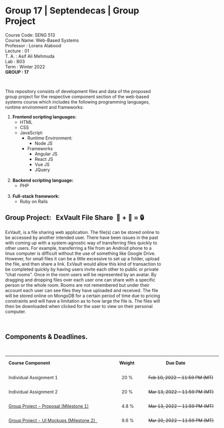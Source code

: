 # Group 17 | Septendecas | Group Project
Course Code: SENG 513<br>
Course Name: Web-Based Systems<br>
Professor  : Lorans Alabood<br>
Lecture    : 01<br>
T. A.      : Asif Ali Mehmuda<br>
Lab        : B03<br>
Term       : Winter 2022<br>
<b>GROUP   : 17</B>


<body>
<br>
<div>
<p>This repository consists of development files and data of the proposed group project for the respective component section of the web-based systems course which includes the following programming languages, runtime environment and frameworks:</p>
<ol>
  <b><li>Frontend scripting languages:</b>
  <ul>
	<li>HTML</li>
	<li>CSS</li>
	<li>JavaScript:
		<ul>
		<li>Runtime Environment:
			<ul>
				<li>Node JS</li>
			</ul>
		</li>
		<li>Frameworks
			<ul>
				<li>Angular JS</li>
				<li>React JS</li>
				<li>Vue JS</li>
				<li>JQuery</li>
			</ul>
		</li>
		</ul>
	</li>
  </li>
</ul>
<br>
  <b><li>Backend scripting language:</b>
  <ul>
  <li>PHP</li>
  </ul>
 </li>
<br>
  <b><li>Full-stack framework:</b>
	<ul>
	<li>Ruby on Rails</li>
	</ul>
</li>
</ol>
</div>
</div>
<div>
<h2>Group Project:&nbsp&nbsp&nbspExVault File Share&nbsp&nbsp📁&nbsp<strong>+</strong>&nbsp💬&nbsp<strong>=</strong>&nbsp🔒</h2>
<p>ExVault, is a file sharing web application. The file(s) can be stored online to be accessed by another intended user. There have been issues in the past with coming up with a system-agnostic way of transferring files quickly to other users. For example, transferring a file from an Android phone to a linux computer is difficult without the use of something like Google Drive. However, for small files it can be a little excessive to set up a folder, upload the file, and then share a link. ExVault would allow this kind of transaction to be completed quickly by having users invite each other to public or private “chat rooms”. Once in the room users will be represented by an avatar. By dragging and dropping files over each user one can share with a specific person or the whole room. Rooms are not remembered but under their account each user can see files they have uploaded and received. The file will be stored online on MongoDB for a certain period of time due to pricing constraints and will have a limitation as to how large the file is. The files will then be downloaded when clicked for the user to view on their personal computer.</p>
</div>

<br>
<div>
<h2>Components & Deadlines.</h2><br>
<table style="width: 686.812px; height: 235px; float: center;" border="0" cellpadding="2">
<tbody>
<tr style="height: 15px;">
<td style="width: 366px; height: 41px;">&nbsp;<strong>Course Component</strong></td>
<td style="width: 78px; height: 41px; ">&nbsp;<strong>Weight</strong></td>
<td style="width: 239.812px; height: 41px;">&nbsp;&nbsp;&nbsp;&nbsp;&nbsp;&nbsp;&nbsp;&nbsp;&nbsp;&nbsp;&nbsp;&nbsp;&nbsp;&nbsp;&nbsp;&nbsp;&nbsp;<strong>Due Date</strong></td>
</tr>
<tr style="height: 41px;">
<td style="width: 366px; height: 41px;">&nbsp;Individual Assignment 1</td>
<td style="width: 78px; height: 41px; ">&nbsp;&nbsp;&nbsp;20&nbsp;%</td>
<td id="dateColum" style="width: 239.812px; height: 41px;">&nbsp;&nbsp;<strike>Feb 10, 2022 - 11:59 PM (MT)</strike></td>
</tr>
<tr style="height: 41px;">
<td style="width: 366px; height: 41px;">&nbsp;Individual Assignment 2</td>
<td style="width: 78px; height: 41px;">&nbsp;&nbsp;&nbsp;20&nbsp;%</td>
<td id="dateColum" style="width: 239.812px; height: 41px;">&nbsp;&nbsp;<strike>Mar 13, 2022 - 11:59 PM (MT)</strike></td>
</tr>
<tr style="height: 41px;">
<td style="width: 366px; height: 41px;">&nbsp;<a href="https://drive.google.com/drive/folders/1ynrTJJwakhet_teFYJN7wTcA9iZIkbLc">Group Project - Proposal (Milestone 1)</a></td>
<td style="width: 78px; height: 41px;">&nbsp;&nbsp;&nbsp;4.8&nbsp;%</td>
<td id="date" style="width: auto; height: 41px;">&nbsp;&nbsp;<strike>Mar 13, 2022 - 11:59 PM (MT)</strike></td>
</tr>
<tr style="height: 41px;">
<td style="width: 366px; height: 41px;">&nbsp;<a href="https://drive.google.com/drive/folders/1ENLRHc7mA_ffE2DADWEix7VwQ7543nWO">Group Project - UI Mockups (Milestone 2)&nbsp;&nbsp;</a></td>
<td style="width: 78px; height: 41px; ">&nbsp;&nbsp;&nbsp;9.6&nbsp;%</td>
<td id="date" style="width: 239.812px; height: 41px;">&nbsp;&nbsp;<strike>Mar 20, 2022 - 11:59 PM (MT)</strike></td>
</tr>
<tr style="height: 33px;">
<td style="width: 366px; height: 41px;">&nbsp;<a href="https://drive.google.com/drive/folders/1CLVgGAMVrSwWsddPPYNeNypMQ2YDRxJs">Group Project - Technical Topic Presentation (Milestone 3)&nbsp;&nbsp;</a></td>
<td style="width: 78px; height: 41px; ">&nbsp;&nbsp;&nbsp;9.6&nbsp;%</td>
<td id="date" style="width: 239.812px; height: 41px;">&nbsp;&nbsp;<strike>Mar 15, 2022 - 11:59 PM (MT)</strike>&nbsp&nbsp</td>
</tr>
<tr style="height: 29px;">
<td style="width: 366px; height: 29px;">&nbsp;<a href="https://drive.google.com/drive/folders/19QvOVB-bT3cTrCoxZXWFL-VI8hDhbbhF">>Group Project - Final Report & Live Demo (Milestone 4)</a>&nbsp;&nbsp;&nbsp;<img src="Multicolor-Circle.gif"; style="width: 20px; height: 20px;">&nbsp;</td>
<td style="width: 78px; height: 41px;">&nbsp;&nbsp;&nbsp;36&nbsp;%</td>
<td id="date" style="width: 239.812px; height: 41px;">&nbsp;&nbsp;Apr 12, 2022 - 11:59 PM (MT)</td>
</tr>
</tbody>
</table>
</div>
</body>
